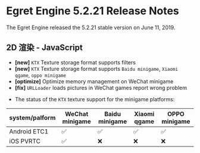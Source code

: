 # Egret Engine 5.2.21 Release Notes
The Egret Engine released the 5.2.21 stable version on June 11, 2019.

## 2D 渲染 - JavaScript 
- **[new]** `KTX` Texture storage format supports filters
- **[new]** `KTX` Texture storage format supports `Baidu minigame`, `Xiaomi qgame`, `oppo minigame`
- **[optimize]** Optimize memory management on WeChat minigame
- **[fix]** `URLLoader` loads pictures in WeChat games report wrong problem


* The status of the `KTX` texture support for the minigame platforms:


 system/palform | WeChat minigame | Baidu minigame | Xiaomi qgame | OPPO minigame
------------- | ------------- | -------------| -------------| -------------
Android ETC1  | ✅ | ✅| ✅| ✅
iOS PVRTC  | ✅ | ❌ | ❌ | ❌ 
